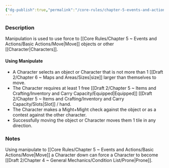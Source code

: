 ```yaml
---
{"dg-publish":true,"permalink":"/core-rules/chapter-5-events-and-actions/basic-actions/manipulate/"}
---
```


### Description
Manipulation is used to use force to [[Core Rules/Chapter 5 ~ Events and Actions/Basic Actions/Move\|Move]] objects or other [[Character\|Characters]].

#### Using Manipulate
- A Character selects an object or Character that is not more than 1 [[Draft 2/Chapter 6 ~ Maps and Areas/Sizes\|size]] larger than themselves to move. 
- The Character requires at least 1 free [[Draft 2/Chapter 5 ~ Items and Crafting/Inventory and Carry Capacity/Equipped\|Equipped]] [[Draft 2/Chapter 5 ~ Items and Crafting/Inventory and Carry Capacity/Slots\|Slot]] / hand.
- The Character makes a Might+Might check against the object or as a contest against the other character.
- Successfully moving the object or Character moves them 1 tile in any direction.

### Notes
Using manipulate to [[Core Rules/Chapter 5 ~ Events and Actions/Basic Actions/Move\|Move]] a Character down can force a Character to become [[Draft 2/Chapter 4 ~ General Mechanics/Condition List/Prone\|Prone]].